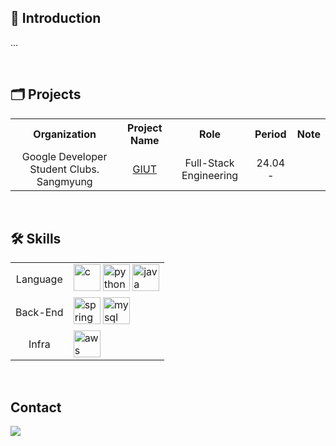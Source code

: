 ## 📂 Introduction
...

<br/>

## 🗂️ Projects
<table>
  <tr>
    <th>Organization</th>
    <th>Project Name</th>
    <th>Role</th>
    <th>Period</th>
    <th>Note</th>
  </tr>
<!--   <tr align="center">
    <td>Sangmyung Univ</td>
    <td><a href="https://github.com/eco-cycle">Eco Cycle</a></td>
    <td>Back-End Engineering</td>
    <td>24.08</td>
    <td>SW 융합 해커톤 대회 우수상</td>
  </tr> -->
  <tr align="center">
    <td>Google Developer Student Clubs. Sangmyung</td>
    <td><a href="https://github.com/Junior-Team-Project">GIUT</a></td>
    <td>Full-Stack Engineering</td>
    <td>24.04 - </td>
    <td></td>
  </tr>
</table>

<br/>

## 🛠️ Skills
<table>
  <tr>
    <td align="center">Language</td>
    <td>
      <img alt="c" width="43px" src="https://skillicons.dev/icons?i=c"/>
      <img alt="python" width="43px" src="https://skillicons.dev/icons?i=py"/>
      <img alt="java" width="43px" src="https://skillicons.dev/icons?i=java"/>
    </td>
  </tr>

  <tr>
    <td align="center">Back-End</td>
    <td>
      <img alt="spring" width="43px" src="https://skillicons.dev/icons?i=spring"/>
      <img alt="mysql" width="43px" src="https://skillicons.dev/icons?i=mysql"/>
    </td>
  </tr>

  <tr>
    <td align="center">Infra</td>
    <td>
      <img alt="aws" width="43px" src="https://skillicons.dev/icons?i=aws"/>
    </td>
  </tr>
</table>

<br/>

## Contact
<a href="mailto:hyundongl@icloud.com"><img src="https://img.shields.io/badge/icloud-3693F3?style=for-the-badge&logo=icloud&logoColor=white&link==mailto:hyundongl@icloud.com"></a>
